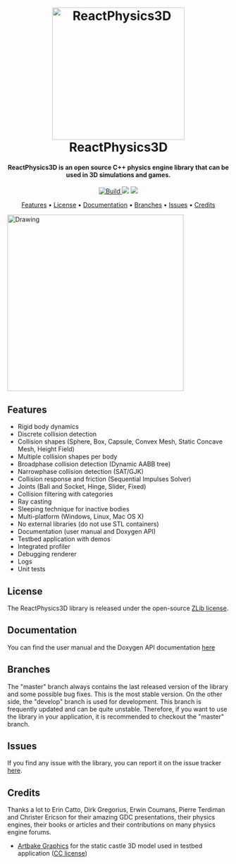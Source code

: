 <h1 align="center">
  <a href="https://www.reactphysics3d.com"><img src="https://github.com/DanielChappuis/reactphysics3d/blob/62e17155e3fc187f4a90f7328c1154fc47e41d69/documentation/UserManual/images/ReactPhysics3DLogo.png" alt="ReactPhysics3D" width="300"></a>
  <br>
  ReactPhysics3D
  <br>
</h1>

<h4 align="center">ReactPhysics3D is an open source C++ physics engine library that can be used in 3D simulations and games.</h4>

<p align="center">
  <a href="https://github.com/DanielChappuis/reactphysics3d/actions/workflows/build-and-test.yml">
    <img src="https://github.com/DanielChappuis/reactphysics3d/actions/workflows/build-and-test.yml/badge.svg"
         alt="Build">
  </a>
  <a href="https://www.codacy.com/app/chappuis.daniel/reactphysics3d?utm_source=github.com&amp;utm_medium=referral&amp;utm_content=DanielChappuis/reactphysics3d&amp;utm_campaign=Badge_Grade"><img src="https://api.codacy.com/project/badge/Grade/3ae24e998e304e4da78ec848eade9e3a"></a>
  <a href="https://codecov.io/github/DanielChappuis/reactphysics3d?branch=master">
      <img src="https://codecov.io/github/DanielChappuis/reactphysics3d/coverage.svg?branch=master">
  </a>
</p>

<p align="center">
  <a href="#features">Features</a> •
  <a href="#License">License</a> •
  <a href="#documentation">Documentation</a> •
  <a href="#branches">Branches</a> •
  <a href="#issues">Issues</a> •
  <a href="#credits">Credits</a>
</p>

<img src="https://raw.githubusercontent.com/DanielChappuis/reactphysics3d/master/documentation/UserManual/images/testbed.png" alt="Drawing" height="400" />

## Features

 - Rigid body dynamics
 - Discrete collision detection
 - Collision shapes (Sphere, Box, Capsule, Convex Mesh, Static Concave Mesh, Height Field)
 - Multiple collision shapes per body
 - Broadphase collision detection (Dynamic AABB tree)
 - Narrowphase collision detection (SAT/GJK)
 - Collision response and friction (Sequential Impulses Solver)
 - Joints (Ball and Socket, Hinge, Slider, Fixed)
 - Collision filtering with categories
 - Ray casting
 - Sleeping technique for inactive bodies
 - Multi-platform (Windows, Linux, Mac OS X)
 - No external libraries (do not use STL containers)
 - Documentation (user manual and Doxygen API)
 - Testbed application with demos
 - Integrated profiler
 - Debugging renderer
 - Logs
 - Unit tests

## License

The ReactPhysics3D library is released under the open-source [ZLib license](http://opensource.org/licenses/zlib).

## Documentation

You can find the user manual and the Doxygen API documentation [here](https://www.reactphysics3d.com/documentation.html)

## Branches

The "master" branch always contains the last released version of the library and some possible bug fixes. This is the most stable version. On the other side,
the "develop" branch is used for development. This branch is frequently updated and can be quite unstable. Therefore, if you want to use the library in
your application, it is recommended to checkout the "master" branch.

## Issues

If you find any issue with the library, you can report it on the issue tracker [here](https://github.com/DanielChappuis/reactphysics3d/issues).

## Credits

Thanks a lot to Erin Catto, Dirk Gregorius, Erwin Coumans, Pierre Terdiman and Christer Ericson for their amazing GDC presentations,
their physics engines, their books or articles and their contributions on many physics engine forums.

 - [Artbake Graphics](https://sketchfab.com/ismir) for the static castle 3D model used in testbed application ([CC license](https://creativecommons.org/licenses/by/4.0))

